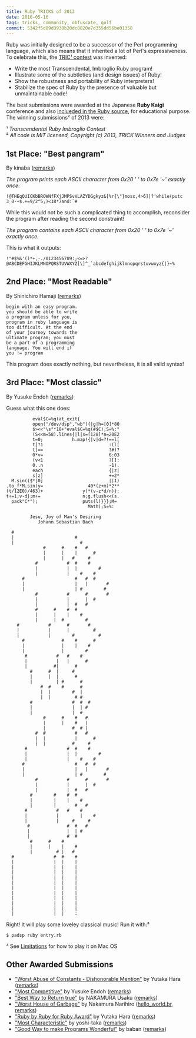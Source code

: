 ```yaml
---
title: Ruby TRICKS of 2013
date: 2016-05-16
tags: tricks, community, obfuscate, golf
commit: 5342f5d89d3938b20dc8820e7d355dd56be01358
---
```


Ruby was initially designed to be a successor of the Perl programming language, which also means that it inherited a lot of Perl's expressiveness. To celebrate this, the [TRIC¹ contest](https://github.com/tric/trick2013) was invented:

- Write the most Transcendental, Imbroglio Ruby program!
- Illustrate some of the subtleties (and design issues) of Ruby!
- Show the robustness and portability of Ruby interpreters!
- Stabilize the spec of Ruby by the presence of valuable but unmaintainable code!

The best submissions were awarded at the Japanese **Ruby Kaigi** conference and also [inclueded in the Ruby source](https://github.com/ruby/ruby/tree/trunk/sample/trick2013), for educational purpose. The winning submissions² of 2013 were:

¹ *Transcendental Ruby Imbroglio Contest*<br/>
² *All code is MIT licensed, Copyright (c) 2013, TRICK Winners and Judges*

## 1st Place: "Best pangram"

By kinaba ([remarks](https://github.com/tric/trick2013/blob/master/kinaba/remarks.markdown))

*The program prints each ASCII character from 0x20 ' ' to 0x7e '~' exactly once*:

    !@THEqQUICKbBROWNfFXjJMPSvVLAZYDGgkyz&[%r{\"}mosx,4>6]|?'while(putc 3_0-~$.+=9/2^5;)<18*7and:`#

While this would not be such a complicated thing to accomplish, reconsider the program after reading the second constraint!

*The program contains each ASCII character from 0x20 ' ' to 0x7e '~' exactly once.*

This is what it outputs:

    !"#$%&'()*+,-./0123456789:;<=>?@ABCDEFGHIJKLMNOPQRSTUVWXYZ[\]^_`abcdefghijklmnopqrstuvwxyz{|}~%

## 2nd Place: "Most Readable"

By Shinichiro Hamaji ([remarks](https://github.com/tric/trick2013/blob/master/shinh/remarks.markdown))

    begin with an easy program.
    you should be able to write
    a program unless for you,
    program in ruby language is
    too difficult. At the end
    of your journey towards the
    ultimate program; you must
    be a part of a programming
    language. You will end if
    you != program

This program does exactly nothing, but nevertheless, it is all valid syntax!

## 3rd Place: "Most classic"

By Yusuke Endoh ([remarks](https://github.com/tric/trick2013/blob/master/mame1/remarks.markdown))

Guess what this one does:

              eval$C=%q(at_exit{
              open("/dev/dsp","wb"){|g|h=[0]*80
              $><<"\s"*18+"eval$C=%q(#$C);S=%:"
              (S<<m=58).lines{|l|s=[128]*n=20E2
              t=0;           h.map!{|v|d=?!==l[
              t]?1                         :(l[
              t]==                         ?#)?
              0*v=                         6:03
              (v<1                         ?[]:
              0..n                         -1).
              each                         {|z|
              s[z]                         +=2*
      M.sin(($*[0]                         ||1)
    .to_f*M.sin(y=                 40*(z+m)*2**
    (t/12E0)/463)+               y)*(v-z*d/n)};
    t+=1;v-d};m+=                n;g.flush<<(s.
      pack"C*");                 puts(l)}}};M= 
                                   Math);S=%:

             Jesu, Joy of Man's Desiring
                Johann Sebastian Bach

      #
      |                       #
      |                         #
                  #      #    #   #
                  |      |    |      #
                  |      |   #     #
               #           #  #    #
               |           |  |        #
               |           |    #    #
          #                   #   #  #
          |                   |   |       #
          |                   | #        #
               #           #      #       #
               |           |      |  #
               |           |  #   #
               #      #    #  #
               |      |    |    #
               |      |  #        #
        #           #      #       #
        |           |      |         #
        |           |        #         #
          #              #    #      #
          |              |    |    #
          |              |        #
           #           #   #    #
           |           |   |      #
           |          #|      #
             #      #  |     #
             |      |  |      #
             |         | #      #
                 #  #    #      #
                 |  |        #  |
                 |  |         # #
             #               #  #  #
             |               |  | #
             |               |  #
                  #      #    #   #
                  |      |    #   |
                  |          #  # |
               #  #           #   #
               |  |           |      #
               |  |          #     #
           #               #  #    #
           |               |  |        #
           |               |    #    #
          #                   #   #  #
          |                   |   |       #
          |                   | #        #
               #           #      #       #
               |           |      |  #
               |           |  #   #
             #        #    #  #
             |        |    |    #
             |        |       #   #
           #           #   #    #
           |           |        |    #
           |           |     #     #
            #              #  #   #
            |              |  | #
            |              #  #
             #      #    #
             |      |    |    #
             |         # |   #
      #               #  #    #
      |               |  |    |
      |               |  |    |
      |               |  |    |
      |               |  |    |
      |               |  |    |
      |               |  |    |
      |               |  |    |
      |               |  |    |
      |               |  |    |
      |               |  |    |
      |               |  |    :

Right! It will play some loveley classical music! Run it with:³

    $ padsp ruby entry.rb

³ See [Limitations](https://github.com/tric/trick2013/blob/master/mame1/remarks.markdown#limitation) for how to play it on Mac OS

## Other Awarded Submissions

- ["Worst Abuse of Constants - Dishonorable Mention"](https://raw.githubusercontent.com/tric/trick2013/master/yhara1/entry.rb) by Yutaka Hara ([remarks](https://github.com/tric/trick2013/blob/master/yhara1/remarks.markdown))
- ["Most Competitive"](https://raw.githubusercontent.com/tric/trick2013/master/mame2/entry.rb) by Yusuke Endoh ([remarks](https://github.com/tric/trick2013/blob/master/mame2/remarks.markdown))
- ["Best Way to Return true"](https://raw.githubusercontent.com/tric/trick2013/master/unak/entry.rb) by NAKAMURA Usaku ([remarks](https://github.com/tric/trick2013/blob/master/unak/remarks.en.markdown))
- ["Worst House of Garbage"](https://raw.githubusercontent.com/tric/trick2013/master/nari/entry.rb) by Nakamura Narihiro ([hello_world.br](https://raw.githubusercontent.com/tric/trick2013/master/nari/hello_world.br), [remarks](https://github.com/tric/trick2013/blob/master/nari/remarks.en.markdown))
- ["Ruby by Ruby for Ruby Award"](https://raw.githubusercontent.com/tric/trick2013/master/yhara2/entry.rb) by Yutaka Hara ([remarks](https://github.com/tric/trick2013/blob/master/yhara2/remarks.markdown))
- ["Most Characteristic"](https://raw.githubusercontent.com/tric/trick2013/master/yoshi-taka/entry.rb) by yoshi-taka ([remarks](https://github.com/tric/trick2013/blob/master/yoshi-taka/remarks.markdown))
- ["Good Way to make Programs Wonderful"](https://raw.githubusercontent.com/tric/trick2013/master/baban/entry.rb) by baban ([remarks](https://github.com/tric/trick2013/blob/master/baban/remarks.markdown))
